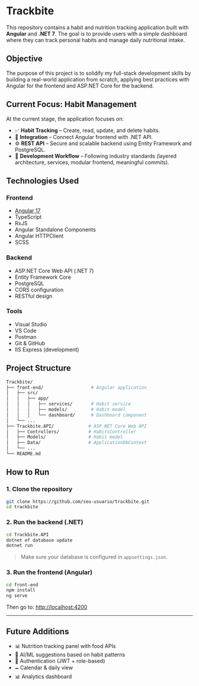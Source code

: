 # Trackbite

This repository contains a habit and nutrition tracking application built with **Angular** and **.NET 7**. The goal is to provide users with a simple dashboard where they can track personal habits and manage daily nutritional intake.

## Objective

The purpose of this project is to solidify my full-stack development skills by building a real-world application from scratch, applying best practices with Angular for the frontend and ASP.NET Core for the backend.

## Current Focus: Habit Management

At the current stage, the application focuses on:

- ✅ **Habit Tracking** – Create, read, update, and delete habits.
- 🔄 **Integration** – Connect Angular frontend with .NET API.
- ⚙️ **REST API** – Secure and scalable backend using Entity Framework and PostgreSQL.
- 🔧 **Development Workflow** – Following industry standards (layered architecture, services, modular frontend, meaningful commits).

## Technologies Used

### Frontend
- [Angular 17](https://angular.io/)
- TypeScript
- RxJS
- Angular Standalone Components
- Angular HTTPClient
- SCSS

### Backend
- ASP.NET Core Web API (.NET 7)
- Entity Framework Core
- PostgreSQL
- CORS configuration
- RESTful design

### Tools
- Visual Studio
- VS Code
- Postman
- Git & GitHub
- IIS Express (development)

## Project Structure

```bash
Trackbite/
├── front-end/                  # Angular application
│   ├── src/
│   │   ├── app/
│   │   │   ├── services/       # Habit service
│   │   │   ├── models/         # Habit model
│   │   │   └── dashboard/      # Dashboard component
│   └── ...
├── Trackbite.API/             # ASP.NET Core Web API
│   ├── Controllers/           # HabitsController
│   ├── Models/                # Habit model
│   ├── Data/                  # ApplicationDbContext
│   └── ...
└── README.md
```

## How to Run

### 1. Clone the repository

```bash
git clone https://github.com/seu-usuario/trackbite.git
cd trackbite
```

### 2. Run the backend (.NET)

```bash
cd Trackbite.API
dotnet ef database update
dotnet run
```

> Make sure your database is configured in `appsettings.json`.

### 3. Run the frontend (Angular)

```bash
cd front-end
npm install
ng serve
```

Then go to: [http://localhost:4200](http://localhost:4200)

---

## Future Additions

- 📊 Nutrition tracking panel with food APIs
- 🧠 AI/ML suggestions based on habit patterns
- 🔐 Authentication (JWT + role-based)
- 🗕️ Calendar & daily view
- 📊 Analytics dashboard
